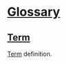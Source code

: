 # [Glossary](#md5:4546d08)

## [Term](#md5:22285b0)

[Term][1] definition.

[1]: #md5:22285b0 "Term definition."

